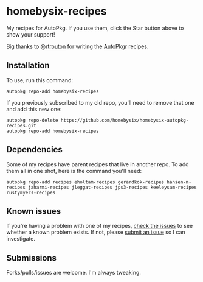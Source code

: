 # homebysix-recipes

My recipes for AutoPkg. If you use them, click the Star button above to show your support!

Big thanks to [@rtrouton](https://github.com/rtrouton) for writing the [AutoPkgr](https://github.com/lindegroup/autopkgr) recipes.


## Installation

To use, run this command:

```
autopkg repo-add homebysix-recipes
```

If you previously subscribed to my old repo, you'll need to remove that one and add this new one:

```
autopkg repo-delete https://github.com/homebysix/homebysix-autopkg-recipes.git
autopkg repo-add homebysix-recipes
```


## Dependencies

Some of my recipes have parent recipes that live in another repo. To add them all in one shot, here is the command you'll need:

```
autopkg repo-add recipes eholtam-recipes gerardkok-recipes hansen-m-recipes jaharmi-recipes jleggat-recipes jps3-recipes keeleysam-recipes rustymyers-recipes
```


## Known issues

If you're having a problem with one of my recipes, [check the issues](https://github.com/autopkg/homebysix-recipes/issues) to see whether a known problem exists. If not, please [submit an issue](https://github.com/autopkg/homebysix-recipes/issues/new) so I can investigate.


## Submissions

Forks/pulls/issues are welcome. I'm always tweaking.
